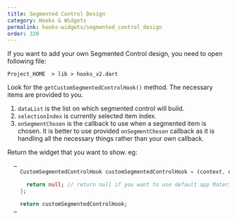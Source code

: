 ```yaml
---
title: Segmented Control Design
category: Hooks & Widgets
permalink: hooks-widgets/segmented_control_design
order: 320
---
```


If you want to add your own Segmented Control design, you need to open following file:

`Project_HOME  > lib > hooks_v2.dart`

Look for the `getCustomSegmentedControlHook()` method. The necessary items are provided to you.

1. `dataList` is the list on which segmented control will build.
2. `selectionIndex` is currently selected item index.
3. `onSegmentChosen` is the callback to use when a segmented item is chosen. It is better to use provided `onSegmentChosen` callback as it is handling all the necessary things rather than your own callback.

Return the widget that you want to show. eg: 
```dart
  …
    CustomSegmentedControlHook customSegmentedControlHook = (context, dataList, selectionIndex, onSegmentChosen) {

      return null; // return null if you want to use default app MaterialSegmentedControl
    };

    return customSegmentedControlHook;
  …
```

